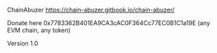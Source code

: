 ChainAbuzer
https://chain-abuzer.gitbook.io/chain-abuzer/

Donate here 0x7783362B401EA9CA3cAC0F364Cc77EC0B1C1a19E (any EVM chain, any token)

Version 1.0